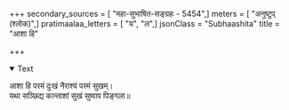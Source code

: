 +++
secondary_sources = [ "महा-सुभाषित-सङ्ग्रहः - 5454",]
meters = [ "अनुष्टुप् (श्लोक)",]
pratimaalaa_letters = [ "य", "ल",]
jsonClass = "Subhaashita"
title = "आशा हि"

+++

<details open><summary>Text</summary>

आशा हि परमं दुःखं नैराश्यं परमं सुखम्।  
यथा सञ्छिद्य कान्ताशां सुखं सुष्वाप पिङ्गला॥
</details>
